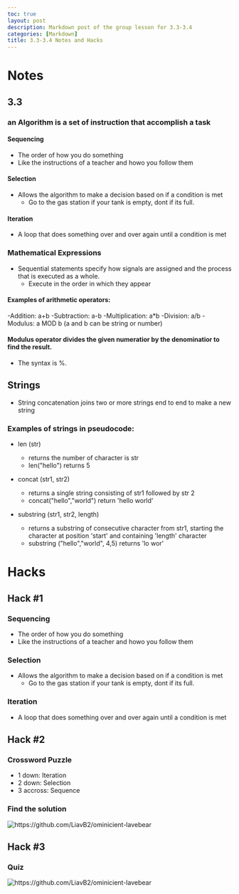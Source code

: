 ```yaml
---
toc: true
layout: post
description: Markdown post of the group lesson for 3.3-3.4
categories: [Markdown]
title: 3.3-3.4 Notes and Hacks
---
```


# Notes 

## 3.3

### an Algorithm is a set of instruction that accomplish a task

#### Sequencing 
- The order of how you do something 
- Like the instructions of a teacher and howo you follow them

#### Selection 
- Allows the algorithm to make a decision based on if a condition is met
    - Go to the gas station if your tank is empty, dont if its full.

#### Iteration 
- A loop that does something over and over again until a condition is met

### Mathematical Expressions
- Sequential statements specify how signals are assigned and the process that is executed as a whole. 
    - Execute in the order in which they appear

#### Examples of arithmetic operators:
-Addition: a+b
-Subtraction: a-b
-Multiplication: a*b
-Division: a/b
-Modulus: a MOD b
(a and b can be string or number)

#### Modulus operator divides the given numeratior by the denominatior to find the result.
- The syntax is %.

## Strings
- String concatenation joins two or more strings end to end to make a new string

### Examples of strings in pseudocode:
- len (str)
    - returns the number of character is str
    - len("hello") returns 5

- concat (str1, str2)
    - returns a single string consisting of str1 followed by str 2
    - concat("hello","world") return 'hello world'

- substring (str1, str2, length)
    - returns a substring of consecutive character from str1, starting the character at position 'start' and containing 'length' character
    - substring ("hello","world", 4,5) returns 'lo wor'


# Hacks

## Hack #1

### Sequencing 
- The order of how you do something 
- Like the instructions of a teacher and howo you follow them

### Selection 
- Allows the algorithm to make a decision based on if a condition is met
    - Go to the gas station if your tank is empty, dont if its full.

### Iteration 
- A loop that does something over and over again until a condition is met

## Hack #2

### Crossword Puzzle
- 1 down: Iteration
- 2 down: Selection
- 3 accross: Sequence

### Find the solution

![]({{site.baseurl}}/images/3.3hack1.png "https://github.com/LiavB2/ominicient-lavebear")


## Hack #3

### Quiz

![]({{site.baseurl}}/images/3.3quiz.png "https://github.com/LiavB2/ominicient-lavebear")

